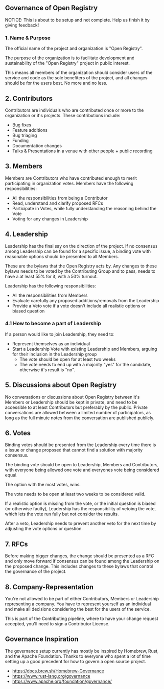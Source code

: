 ## Governance of Open Registry

NOTICE: This is about to be setup and not complete. Help us finish it by giving
feedback!

### 1. Name & Purpose

The official name of the project and organization is "Open Registry".

The purpose of the organization is to facilitate development and sustainability
of the "Open Registry" project in public interest.

This means all members of the organization should consider users of the service
and code as the sole benefiters of the project, and all changes should be for
the users best. No more and no less.

## 2. Contributors

Contributors are individuals who are contributed once or more to the organization
or it's projects. These contributions include:

- Bug fixes
- Feature additions
- Bug triaging
- Funding
- Documentation changes
- Talks & Presentations in a venue with other people + public recording

## 3. Members

Members are Contributors who have contributed enough to merit participating
in organization votes. Members have the following responsibilities:

- All the responsibilities from being a Contributor
- Read, understand and clarify proposed RFCs
- Participate in Votes, while fully understanding the reasoning behind the Vote
- Voting for any changes in Leadership

## 4. Leadership

Leadership has the final say on the direction of the project. If no consensus
among Leadership can be found for a specific issue, a binding vote with
reasonable options should be presented to all Members.

These are the bylaws that the Open Registry acts by. Any changes to these bylaws
needs to be voted by the Contributing Group and to pass, needs to have a at
least 55% for it, with a 50% turnout.

Leadership has the following responsibilities:

- All the responsibilities from Members
- Evaluate carefully any proposed additions/removals from the Leadership
- Provide a Veto vote if a vote doesn't include all realistic options or biased question

### 4.1 How to become a part of Leadership

If a person would like to join Leadership, they need to:

- Represent themselves as an individual
- Start a Leadership Vote with existing Leadership and Members, arguing for
  their inclusion in the Leadership group
  - The vote should be open for at least two weeks
  - The vote needs to end up with a majority "yes" for the candidate, otherwise it's
    result is "no".

## 5. Discussions about Open Registry

No conversations or discussions about Open Registry between it's Members or Leadership
should be kept in private, and need to be accessible to at least Contributors
but preferably by the public. Private conversations are allowed between a limited
number of participators, as long as the full minute notes from the conversation
are published publicly.

## 6. Votes

Binding votes should be presented from the Leadership every time there is a 
issue or change proposed that cannot find a solution with majority consensus.

The binding vote should be open to Leadership, Members and Contributors, with
everyone being allowed one vote and everyones vote being considered equal.

The option with the most votes, wins.

The vote needs to be open at least two weeks to be considered valid.

If a realistic option is missing from the vote, or the initial question is biased
(or otherwise faulty), Leadership has the responsibility of vetoing the vote,
which lets the vote run fully but not consider the results.

After a veto, Leadership needs to prevent another veto for the next time by
adjusting the vote options or question.

## 7. RFCs

Before making bigger changes, the change should be presented as a RFC and
only move forward if consensus can be found among the Leadership on the proposed
change. This includes changes to these bylaws that control the governance of
the project.

## 8. Company-Representation

You're not allowed to be part of either Contributors, Members or Leadership
representing a company. You have to represent yourself as an individual and
make all decisions considering the best for the users of the service.

This is part of the Contributing pipeline, where to have your change request
accepted, you'll need to sign a Contributor License.

## Governance Inspiration

The governance setup currently has mostly be inspired by Homebrew, Rust,
and the Apache Foundation. Thanks to everyone who spent a lot of time setting
up a good precedent for how to govern a open source project.

- https://docs.brew.sh/Homebrew-Governance
- https://www.rust-lang.org/governance
- https://www.apache.org/foundation/governance/
